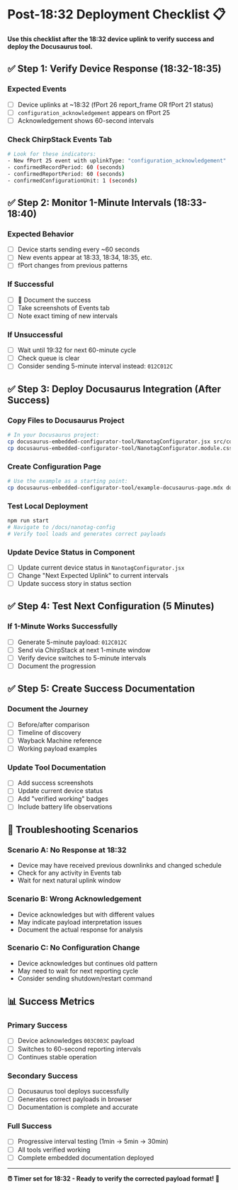 # Post-18:32 Deployment Checklist 📋

**Use this checklist after the 18:32 device uplink to verify success and deploy the Docusaurus tool.**

## ✅ **Step 1: Verify Device Response (18:32-18:35)**

### **Expected Events**
- [ ] Device uplinks at ~18:32 (fPort 26 report_frame OR fPort 21 status)
- [ ] `configuration_acknowledgement` appears on fPort 25
- [ ] Acknowledgement shows 60-second intervals

### **Check ChirpStack Events Tab**
```bash
# Look for these indicators:
- New fPort 25 event with uplinkType: "configuration_acknowledgement"
- confirmedRecordPeriod: 60 (seconds)
- confirmedReportPeriod: 60 (seconds)
- confirmedConfigurationUnit: 1 (seconds)
```

## ✅ **Step 2: Monitor 1-Minute Intervals (18:33-18:40)**

### **Expected Behavior**
- [ ] Device starts sending every ~60 seconds
- [ ] New events appear at 18:33, 18:34, 18:35, etc.
- [ ] fPort changes from previous patterns

### **If Successful**
- [ ] 🎉 Document the success
- [ ] Take screenshots of Events tab
- [ ] Note exact timing of new intervals

### **If Unsuccessful**
- [ ] Wait until 19:32 for next 60-minute cycle
- [ ] Check queue is clear
- [ ] Consider sending 5-minute interval instead: `012C012C`

## ✅ **Step 3: Deploy Docusaurus Integration (After Success)**

### **Copy Files to Docusaurus Project**
```bash
# In your Docusaurus project:
cp docusaurus-embedded-configurator-tool/NanotagConfigurator.jsx src/components/
cp docusaurus-embedded-configurator-tool/NanotagConfigurator.module.css src/components/
```

### **Create Configuration Page**
```bash
# Use the example as a starting point:
cp docusaurus-embedded-configurator-tool/example-docusaurus-page.mdx docs/nanotag-config.mdx
```

### **Test Local Deployment**
```bash
npm run start
# Navigate to /docs/nanotag-config
# Verify tool loads and generates correct payloads
```

### **Update Device Status in Component**
- [ ] Update current device status in `NanotagConfigurator.jsx`
- [ ] Change "Next Expected Uplink" to current intervals
- [ ] Update success story in status section

## ✅ **Step 4: Test Next Configuration (5 Minutes)**

### **If 1-Minute Works Successfully**
- [ ] Generate 5-minute payload: `012C012C`
- [ ] Send via ChirpStack at next 1-minute window
- [ ] Verify device switches to 5-minute intervals
- [ ] Document the progression

## ✅ **Step 5: Create Success Documentation**

### **Document the Journey**
- [ ] Before/after comparison
- [ ] Timeline of discovery
- [ ] Wayback Machine reference
- [ ] Working payload examples

### **Update Tool Documentation**
- [ ] Add success screenshots
- [ ] Update current device status
- [ ] Add "verified working" badges
- [ ] Include battery life observations

## 🚨 **Troubleshooting Scenarios**

### **Scenario A: No Response at 18:32**
- Device may have received previous downlinks and changed schedule
- Check for any activity in Events tab
- Wait for next natural uplink window

### **Scenario B: Wrong Acknowledgement**
- Device acknowledges but with different values
- May indicate payload interpretation issues
- Document the actual response for analysis

### **Scenario C: No Configuration Change**
- Device acknowledges but continues old pattern
- May need to wait for next reporting cycle
- Consider sending shutdown/restart command

## 📊 **Success Metrics**

### **Primary Success**
- [ ] Device acknowledges `003C003C` payload
- [ ] Switches to 60-second reporting intervals
- [ ] Continues stable operation

### **Secondary Success**  
- [ ] Docusaurus tool deploys successfully
- [ ] Generates correct payloads in browser
- [ ] Documentation is complete and accurate

### **Full Success**
- [ ] Progressive interval testing (1min → 5min → 30min)
- [ ] All tools verified working
- [ ] Complete embedded documentation deployed

---

**⏰ Timer set for 18:32 - Ready to verify the corrected payload format! 🚀**